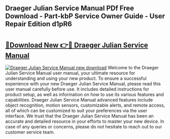 ## Draeger Julian Service Manual PDf Free Download - Part-kbP Service Owner Guide - User Repair Edition d1pR6

# <h2><a href="http://bc56604.oget.top/?id=Draeger+Julian+Service+Manual">🔗Download New 👉🔴 Draeger Julian Service Manual</a></h2>

[![Draeger Julian Service Manual new download](https://i.imgur.com/5g1atiW.png)](http://bc56604.oget.top/?id=Draeger+Julian+Service+Manual)
Welcome to the Draeger Julian Service Manual user manual, your ultimate resource for understanding and using your new product. To ensure a successful experience with your new Draeger Julian Service Manual, please read this user manual carefully before use. It includes detailed instructions for product setup, as well as information on how to use its various features and capabilities. Draeger Julian Service Manual advanced features include object recognition, motion sensors, customizable alerts, and remote access, all of which can be customized to suit your preferences via the user interface. We trust that the Draeger Julian Service Manual has been an accurate and detailed resource in your efforts to master your new device. In case of any queries or concerns, please do not hesitate to reach out to our customer service team.
